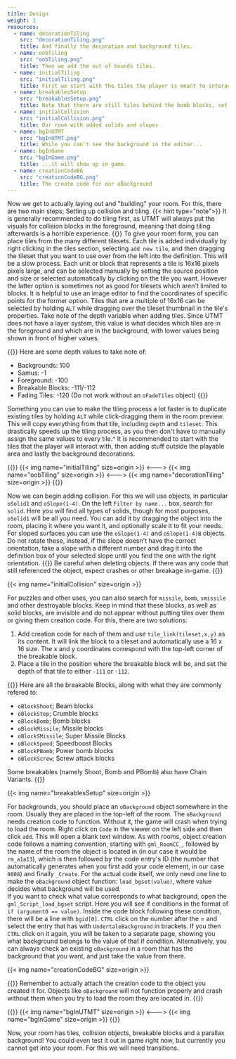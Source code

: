 ```yaml
---
title: Design
weight: 1
resources:
  - name: decorationTiling
    src: "decorationTiling.png"
    title: And finally the decoration and background tiles.
  - name: oobTiling
    src: "oobTiling.png"
    title: Then we add the out of bounds tiles.
  - name: initialTiling
    src: "initialTiling.png"
    title: First we start with the tiles the player is meant to interact with.
  - name: breakablesSetup
    src: "breakablesSetup.png"
    title: Note that there are still tiles behind the bomb blocks, set at depth "-111"
  - name: initialCollision
    src: "initialCollision.png"
    title: Our room with added solids and slopes
  - name: bgInUTMT
    src: "bgInUTMT.png"
    title: While you can't see the background in the editor...
  - name: bgInGame
    src: "bgInGame.png"
    title: ...it will show up in game.
  - name: creationCodeBG
    src: "creationCodeBG.png"
    title: The create code for our oBackground
---
```


Now we get to actually laying out and "building" your room. For this, there are two main steps; Setting up collision and tiling.
{{< hint type="note">}}
It is generally recommended to do tiling first, as UTMT will always put the visuals for collision blocks in the foreground, meaning that doing tiling afterwards is a horrible experience. 
{{</hint>}}
To give your room form, you can place tiles from the many different tilesets. Each tile is added individually by right clicking in the tiles section, selecting `add new tile`, and then dragging the tileset that you want to use over from the left into the definition. This will be a slow process. Each unit or block that represents a tile is 16x16 pixels pixels large, and can be selected manually by setting the source position and size or selected automatically by clicking on the tile you want. However the latter option is sometimes not as good for tilesets which aren't limited to blocks. It is helpful to use an image editor to find the coordinates of specific points for the former option. Tiles that are a multiple of 16x16 can be selected by holding `ALT` while dragging over the tileset thumbnail in the tile's properties.
Take note of the depth variable when adding tiles. Since UTMT does not have a layer system, this value is what decides which tiles are in the foreground and which are in the background, with lower values being shown in front of higher values.

{{<hint type="tip">}}
Here are some depth values to take note of:
- Backgrounds: 100
- Samus: -1
- Foreground: -100
- Breakable Blocks: -111/-112
- Fading Tiles: -120 (Do not work without an `oFadeTiles` object)
{{</hint>}}

Something you can use to make the tiling process a lot faster is to duplicate existing tiles by holding `ALT` while click-dragging them in the room preview. This will copy everything from that tile, including `depth` and `tileset`. This drastically speeds up the tiling process, as you then don't have to manually assign the same values to every tile.^
It is recommended to start with the tiles that the player will interact with, then adding stuff outside the playable area and lastly the background decorations.

{{<columns>}}
{{< img name="initialTiling" size=origin >}}
<--->
{{< img name="oobTiling" size=origin >}}
<--->
{{< img name="decorationTiling" size=origin >}}
{{</columns>}}

Now we can begin adding collision. For this we will use objects, in particular `oSolid1` and `oSlope(1-4)`. On the left `Filter by name...` box, search for `solid`. Here you will find all types of solids, though for most purposes, `oSolid1` will be all you need. You can add it by dragging the object into the room, placing it where you want it, and optionally scale it to fit your needs. For sloped surfaces you can use the `oSlope(1-4)` and `oSlope(1-4)B` objects. Do not rotate these, instead, if the slope doesn't have the correct orientation, take a slope with a different number and drag it into the definition box of your selected slope until you find the one with the right orientation.
{{<hint type="warning">}}
Be careful when deleting objects. If there was any code that still referenced the object, expect crashes or other breakage in-game.
{{</hint>}}

{{< img name="initialCollision" size=origin >}}

For puzzles and other uses, you can also search for `missile`, `bomb`, `smissile` and other destroyable blocks. Keep in mind that these blocks, as well as solid blocks, are invisible and do not appear without putting tiles over them or giving them creation code. 
For this, there are two solutions:
1. Add creation code for each of them and use `tile_link(tileset,x,y)` as its content. It will link the block to a tileset and automatically use a 16 x 16 size. The x and y coordinates correspond with the top-left corner of the breakable block.
2. Place a tile in the position where the breakable block will be, and set the depth of that tile to either `-111` or `-112`.

{{<hint type="tip">}}
Here are all the breakable Blocks, along with what they are commonly refered to:
- `oBlockShoot`; Beam blocks
- `oBlockStep`; Crumble blocks
- `oBlockBomb`; Bomb blocks
- `oBlockMissile`; Missile blocks
- `oBlockSMissile`; Super Missile Blocks
- `oBlockSpeed`; Speedboost Blocks
- `oBlockPBomb`; Power bomb blocks
- `oBlockScrew`; Screw attack blocks  

Some breakables (namely Shoot, Bomb and PBomb) also have Chain Variants.
{{</hint>}}

{{< img name="breakablesSetup" size=origin >}}

For backgrounds, you should place an `oBackground` object somewhere in the room. Usually they are placed in the top-left of the room. The `oBackground` needs creation code to function. Without it, the game will crash when trying to load the room. Right click on `Code` in the viewer on the left side and then click `add`. This will open a blank text window. As with rooms, object creation code follows a naming convention, starting with `gml_RoomCC_`, followed by the name of the room the object is located in (in our case it would be `rm_a1a13`), which is then followed by the code entry's ID (the number that automatically generates when you first add your code element, in our case `9808`) and finally `_Create`.
For the actual code itself, we only need one line to make the `oBackground` object function: `load_bgset(value)`, where value decides what background will be used.  
If you want to check what value corresponds to what background, open the `gml_Script_load_bgset` script. Here you will see if conditions in the format of `if (argument0 == value)`. Inside the code block following these condition, there will be a line with `bgid[0]`. `CTRL` click on the number after the = and select the entry that has with `UndertaleBackground` in brackets. If you then `CTRL` click on it again, you will be taken to a separate page, showing you what background belongs to the value of that if condition.
Alternatively, you can always check an existing `oBackground` in a room that has the background that you want, and just take the value from there.

{{< img name="creationCodeBG" size=origin >}}

{{<hint type="note">}}
Remember to actually attach the creation code to the object you created it for. Objects like `oBackground` will not function properly and crash without them when you try to load the room they are located in.
{{</hint>}}

{{<columns>}}
{{< img name="bgInUTMT" size=origin >}}
<--->
{{< img name="bgInGame" size=origin >}}
{{</columns>}}

Now, your room has tiles, collision objects, breakable blocks and a parallax background! You could even test it out in game right now, but currently you cannot get into your room. For this we will need transitions.
